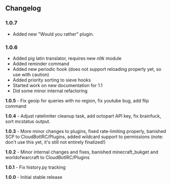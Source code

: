 ## Changelog
### 1.0.7
 * Added new "Would you rather" plugin.
### 1.0.6
 * Added pig latin translator, requires new *nltk* module
 * Added reminder command
 * Added new periodic hook (does not support reloading properly yet, so use with caution)
 * Added priority sorting to sieve hooks
 * Started work on new documentation for 1.1
 * Did some minor internal refactoring

**1.0.5** - Fix geoip for queries with no region, fix youtube bug, add flip command

**1.0.4** - Adjust ratelimiter cleanup task, add octopart API key, fix brainfuck, sort mcstatus output.

**1.0.3** - More minor changes to plugins, fixed rate-limiting properly, banished SCP to CloudBotIRC/Plugins, added wildcard support to permissions (note: don't use this yet, it's still not entirely finalized!)

**1.0.2** - Minor internal changes and fixes, banished minecraft_bukget and worldofwarcraft to CloudBotIRC/Plugins

**1.0.1** - Fix history.py tracking

**1.0.0** - Initial stable release
